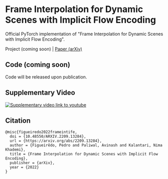 # Frame Interpolation for Dynamic Scenes with Implicit Flow Encoding
Official PyTorch implementation of "Frame Interpolation for Dynamic Scenes with Implicit Flow Encoding".

Project (coming soon) | [Paper (arXiv)](https://arxiv.org/abs/2209.13284)


## Code (coming soon)
Code will be released upon publication.

## Supplementary Video
[![Supplementary video link to youtube](misc/baby.gif)](https://youtu.be/Re_c-CBlSfI)


## Citation
```
@misc{figueiredo2022frameintife,
  doi = {10.48550/ARXIV.2209.13284},
  url = {https://arxiv.org/abs/2209.13284},
  author = {Figueirêdo, Pedro and Paliwal, Avinash and Kalantari, Nima Khademi},
  title = {Frame Interpolation for Dynamic Scenes with Implicit Flow Encoding},
  publisher = {arXiv},
  year = {2022}
}
```
